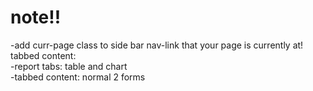 # note!!
-add curr-page class to side bar nav-link that your page is currently at!
<br>
tabbed content:
<br>
-report tabs: table and chart
<br>
-tabbed content: normal 2 forms
